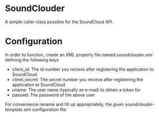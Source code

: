# SoundClouder

A simple caller class possible for the SoundCloud API.

# Configuration

In order to function, create an XML property file named *soundclouder.xml* defining the following keys
  * client_id: The id number you recieve after registering the application to SoundCloud 
  * clinet_secret: The secret number you recieve after registering the application to SoundCloud
  * uname: The user name (typically an e-mail) to obtain a token for
  * passwd: The password of the above user

For convenience rename and fill up appropriately, the given *soundclouder-template.xml* configuration file.
